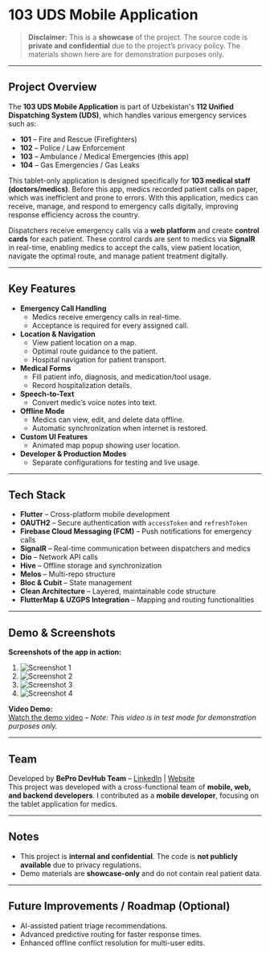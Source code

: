# 103 UDS Mobile Application

> **Disclaimer:** This is a **showcase** of the project. The source code is **private and confidential** due to the project’s privacy policy. The materials shown here are for demonstration purposes only.

---

## Project Overview

The **103 UDS Mobile Application** is part of Uzbekistan's **112 Unified Dispatching System (UDS)**, which handles various emergency services such as:  

- **101** – Fire and Rescue (Firefighters)  
- **102** – Police / Law Enforcement  
- **103** – Ambulance / Medical Emergencies (this app)  
- **104** – Gas Emergencies / Gas Leaks  

This tablet-only application is designed specifically for **103 medical staff (doctors/medics)**. Before this app, medics recorded patient calls on paper, which was inefficient and prone to errors. With this application, medics can receive, manage, and respond to emergency calls digitally, improving response efficiency across the country.  

Dispatchers receive emergency calls via a **web platform** and create **control cards** for each patient. These control cards are sent to medics via **SignalR** in real-time, enabling medics to accept the calls, view patient location, navigate the optimal route, and manage patient treatment digitally.

---

## Key Features

- **Emergency Call Handling**
  - Medics receive emergency calls in real-time.
  - Acceptance is required for every assigned call.
- **Location & Navigation**
  - View patient location on a map.
  - Optimal route guidance to the patient.
  - Hospital navigation for patient transport.
- **Medical Forms**
  - Fill patient info, diagnosis, and medication/tool usage.
  - Record hospitalization details.
- **Speech-to-Text**
  - Convert medic’s voice notes into text.
- **Offline Mode**
  - Medics can view, edit, and delete data offline.
  - Automatic synchronization when internet is restored.
- **Custom UI Features**
  - Animated map popup showing user location.
- **Developer & Production Modes**
  - Separate configurations for testing and live usage.

---

## Tech Stack

- **Flutter** – Cross-platform mobile development  
- **OAUTH2** – Secure authentication with `accessToken` and `refreshToken`  
- **Firebase Cloud Messaging (FCM)** – Push notifications for emergency calls  
- **SignalR** – Real-time communication between dispatchers and medics  
- **Dio** – Network API calls  
- **Hive** – Offline storage and synchronization  
- **Melos** – Multi-repo structure  
- **Bloc & Cubit** – State management  
- **Clean Architecture** – Layered, maintainable code structure  
- **FlutterMap & UZGPS Integration** – Mapping and routing functionalities  

---

## Demo & Screenshots

**Screenshots of the app in action:**

1. ![Screenshot 1](path_to_image_1)
2. ![Screenshot 2](path_to_image_2)
3. ![Screenshot 3](path_to_image_3)
4. ![Screenshot 4](path_to_image_4)

**Video Demo:**  
[Watch the demo video](your_video_url) – *Note: This video is in test mode for demonstration purposes only.*

---

## Team

Developed by **BePro DevHub Team** – [LinkedIn](https://www.linkedin.com/company/bepro-devhub/people/) | [Website](https://devhub.uz/)  
This project was developed with a cross-functional team of **mobile, web, and backend developers**. I contributed as a **mobile developer**, focusing on the tablet application for medics.

---

## Notes

- This project is **internal and confidential**. The code is **not publicly available** due to privacy regulations.  
- Demo materials are **showcase-only** and do not contain real patient data.  

---

## Future Improvements / Roadmap (Optional)

- AI-assisted patient triage recommendations.  
- Advanced predictive routing for faster response times.  
- Enhanced offline conflict resolution for multi-user edits.  
